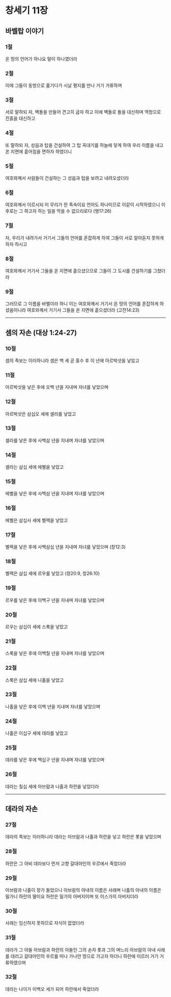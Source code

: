 # 창세기 11장

## 바벨탑 이야기

### 1절
온 땅의 언어가 하나요 말이 하나였더라

### 2절
이에 그들이 동방으로 옮기다가 시날 평지를 만나 거기 거류하며

### 3절
서로 말하되 자, 벽돌을 만들어 견고히 굽자 하고 이에 벽돌로 돌을 대신하며 역청으로 진흙을 대신하고

### 4절
또 말하되 자, 성읍과 탑을 건설하여 그 탑 꼭대기를 하늘에 닿게 하여 우리 이름을 내고 온 지면에 흩어짐을 면하자 하였더니

### 5절
여호와께서 사람들이 건설하는 그 성읍과 탑을 보려고 내려오셨더라

### 6절
여호와께서 이르시되 이 무리가 한 족속이요 언어도 하나이므로 이같이 시작하였으니 이 후로는 그 하고자 하는 일을 막을 수 없으리로다 (행17:26)

### 7절
자, 우리가 내려가서 거기서 그들의 언어를 혼잡하게 하여 그들이 서로 알아듣지 못하게 하자 하시고

### 8절
여호와께서 거기서 그들을 온 지면에 흩으셨으므로 그들이 그 도시를 건설하기를 그쳤더라

### 9절
그러므로 그 이름을 바벨이라 하니 이는 여호와께서 거기서 온 땅의 언어를 혼잡하게 하셨음이니라 여호와께서 거기서 그들을 온 지면에 흩으셨더라 (고전14:23)

---

## 셈의 자손 (대상 1:24-27)

### 10절
셈의 족보는 이러하니라 셈은 백 세 곧 홍수 후 이 년에 아르박삿을 낳았고

### 11절
아르박삿을 낳은 후에 오백 년을 지내며 자녀를 낳았으며

### 12절
아르박삿은 삼십오 세에 셀라를 낳았고

### 13절
셀라를 낳은 후에 사백삼 년을 지내며 자녀를 낳았으며

### 14절
셀라는 삼십 세에 에벨을 낳았고

### 15절
에벨을 낳은 후에 사백삼 년을 지내며 자녀를 낳았으며

### 16절
에벨은 삼십사 세에 벨렉을 낳았고

### 17절
벨렉을 낳은 후에 사백삼십 년을 지내며 자녀를 낳았으며 (창12:3)

### 18절
벨렉은 삼십 세에 르우를 낳았고 (창20:9, 창26:10)

### 19절
르우를 낳은 후에 이백구 년을 지내며 자녀를 낳았으며

### 20절
르우는 삼십이 세에 스룩을 낳았고

### 21절
스룩을 낳은 후에 이백칠 년을 지내며 자녀를 낳았으며

### 22절
스룩은 삼십 세에 나홀을 낳았고

### 23절
나홀을 낳은 후에 이백 년을 지내며 자녀를 낳았으며

### 24절
나홀은 이십구 세에 데라를 낳았고

### 25절
데라를 낳은 후에 백십구 년을 지내며 자녀를 낳았으며

### 26절
데라는 칠십 세에 아브람과 나홀과 하란을 낳았더라

---

## 데라의 자손

### 27절
데라의 족보는 이러하니라 데라는 아브람과 나홀과 하란을 낳고 하란은 롯을 낳았으며

### 28절
하란은 그 아비 데라보다 먼저 고향 갈대아인의 우르에서 죽었더라

### 29절
아브람과 나홀이 장가 들었으니 아브람의 아내의 이름은 사래며 나홀의 아내의 이름은 밀가니 하란의 딸이요 하란은 밀가의 아버지이며 또 이스가의 아버지더라

### 30절
사래는 임신하지 못하므로 자식이 없었더라

### 31절
데라가 그 아들 아브람과 하란의 아들인 그의 손자 롯과 그의 며느리 아브람의 아내 사래를 데리고 갈대아인의 우르를 떠나 가나안 땅으로 가고자 하더니 하란에 이르러 거기 거류하였으며

### 32절
데라는 나이가 이백오 세가 되어 하란에서 죽었더라
